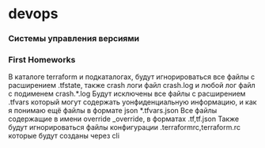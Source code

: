 # devops
### Системы управления версиями
### First Homeworks
В каталоге terraform и подкаталогах, будут игнорироваться все файлы с расширением .tfstate, также crash логи файл crash.log
и любой лог файл с подименем crash.*.log 
Будут исключены все файлы с расширением .tfvars который могут содержать уонфиденциальную информацию, и как я понимаю ещё файлы в формате json *.tfvars.json
Все файлы содержащие в имени override _override, в форматах .tf,tf.json
Также будут игнорироваться файлы конфигурации .terraformrc,terraform.rc которые будут созданы через cli
